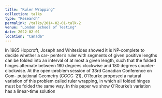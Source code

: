 ```yaml
---
title: "Ruler Wrapping"
collection: talks
type: "Research"
permalink: /talks/2014-02-01-talk-2
venue: "London School of Testing"
date: 2022-02-01
location: "Canada"
---
```

In 1985 Hopcroft, Joseph and Whitesides showed it is NP-complete to decide whether a car-
penter’s ruler with segments of given positive lengths can be folded into an interval of at most
a given length, such that the folded hinges alternate between 180 degrees clockwise and 180
degrees counter-clockwise. At the open-problem session of 33rd Canadian Conference on Com-
putational Geometry (CCCG ’21), O’Rourke proposed a natural variation of this problem called
ruler wrapping, in which all folded hinges must be folded the same way. In this paper we show
O’Rourke’s variation has a linear-time solution

